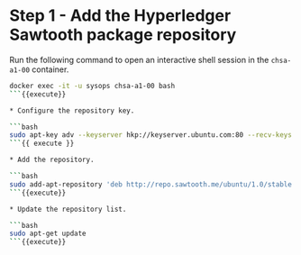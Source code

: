 # Step 1 - Add the Hyperledger Sawtooth package repository

Run the following command to open an interactive shell session in the `chsa-a1-00` container.

```bash
docker exec -it -u sysops chsa-a1-00 bash
```{{execute}}

* Configure the repository key.

```bash
sudo apt-key adv --keyserver hkp://keyserver.ubuntu.com:80 --recv-keys 8AA7AF1F1091A5FD
```{{ execute }}

* Add the repository.

```bash
sudo add-apt-repository 'deb http://repo.sawtooth.me/ubuntu/1.0/stable xenial universe'
```{{execute}}

* Update the repository list.

```bash
sudo apt-get update
```{{execute}}

